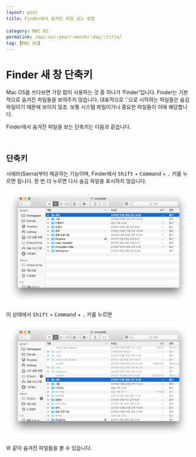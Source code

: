 ```yaml
---
layout: post
title: Finder에서 숨겨진 파일 보는 방법

category: MAC OS
permalink: /mac-os/:year/:month/:day/:title/
tag: [MAC OS]
---
```

# Finder 새 창 단축키

Mac OS를 쓰다보면 가장 많이 사용하는 것 중 하나가 ‘Finder’입니다. Finder는 기본적으로 숨겨진 파일들을 보여주지 않습니다. 대표적으로 ‘.’으로 시작하는 파일들은 숨김 파일이기 때문에 보이지 않죠. 보통 시스템 파일이거나 중요한 파일들이 이에 해당합니다.

Finder에서 숨겨진 파일을 보는 단축키는 다음과 같습니다.

<br>

## 단축키

시에라(Sierra)부터 제공하는 기능이며, Finder에서 <kbd>Shift</kbd> + <kbd>Command</kbd> + <kbd>.</kbd> 키를 누르면 됩니다. 한 번 더 누르면 다시 숨김 파일을 표시하지 않습니다.

![image](/assets/tips-mac/006.png)

이 상태에서 <kbd>Shift</kbd> + <kbd>Command</kbd> + <kbd>.</kbd> 키를 누르면

![image](/assets/tips-mac/007.png)

와 같이 숨겨진 파일들을 볼 수 있습니다.